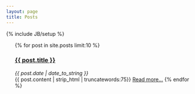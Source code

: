 ```yaml
---
layout: page
title: Posts
---
```

{% include JB/setup %}

<ul class="posts">
{% for post in site.posts  limit:10 %}
    <a href="{{ BASE_PATH }}{{ post.url }}"><h3> {{ post.title }}<br /></h3></a>
	<i>{{ post.date | date_to_string }}<br /></i>
        {{ post.content | strip_html | truncatewords:75}}
            <a href="{{ post.url }}">Read more...</a>
    {% endfor %}
</ul>
